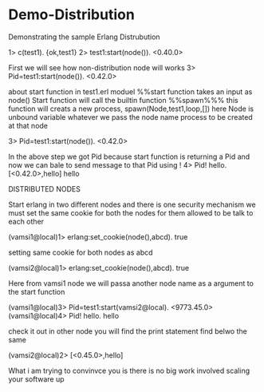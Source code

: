 # Demo-Distribution
Demonstrating the sample Erlang Distrubution

1> c(test1).
{ok,test1}
2> test1:start(node()).
<0.40.0>

First we will see how non-distribution node will works
3> Pid=test1:start(node()).
<0.42.0>

about start function in test1.erl  moduel
%%start function takes an input as node()
Start function will call the builtin function %%spawn%%% this function will creats a new process,
spawn(Node,test1,loop,[])
here Node is unbound variable whatever we pass the node name process to be created at that node


3> Pid=test1:start(node()).
<0.42.0>

In the above step we got Pid because start function is returning a Pid and now we can bale to send message to that Pid using !
4> Pid! hello.
[<0.42.0>,hello]
hello


DISTRIBUTED NODES

Start erlang in two different nodes and there is one security mechanism we must set the same cookie for both the nodes for them allowed to be talk to each other


(vamsi1@local)1> erlang:set_cookie(node(),abcd).
true

setting same cookie for both nodes as abcd 


(vamsi2@local)1> erlang:set_cookie(node(),abcd).
true


Here from vamsi1 node  we will passa another node name as a argument to the start function 

(vamsi1@local)3> Pid=test1:start(vamsi2@local).
<9773.45.0>
(vamsi1@local)4> Pid! hello.
hello

check it out in other node you will find the print statement find belwo the same 


(vamsi2@local)2> [<0.45.0>,hello]


What i am trying to convinvce you is there is no big work involved scaling your software up

